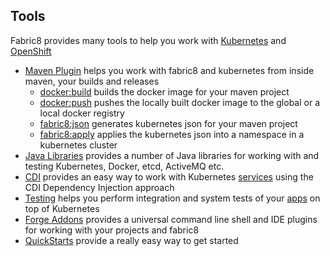 ## Tools

Fabric8 provides many tools to help you work with [Kubernetes](http://kubernetes.io) and [OpenShift](http://www.openshift.org/)

* [Maven Plugin](mavenPlugin.html) helps you work with fabric8 and kubernetes from inside maven, your builds and releases
  * [docker:build](mavenDockerBuild.html) builds the docker image for your maven project
  * [docker:push](mavenDockerPush.html) pushes the locally built docker image to the global or a local docker registry
  * [fabric8:json](mavenFabric8Json.html) generates kubernetes json for your maven project
  * [fabric8:apply](mavenFabric8Apply.html) applies the kubernetes json into a namespace in a kubernetes cluster
* [Java Libraries](javaLibraries.html) provides a number of Java libraries for working with and testing Kubernetes, Docker, etcd, ActiveMQ etc.
* [CDI](cdi.html) provides an easy way to work with Kubernetes [services](service.html) using the CDI Dependency Injection approach
* [Testing](testing.html) helps you perform integration and system tests of your [apps](apps.html) on top of Kubernetes
* [Forge Addons](forge.html) provides a universal command line shell and IDE plugins for working with your projects and fabric8
* [QuickStarts](quickstarts/index.html) provide a really easy way to get started

